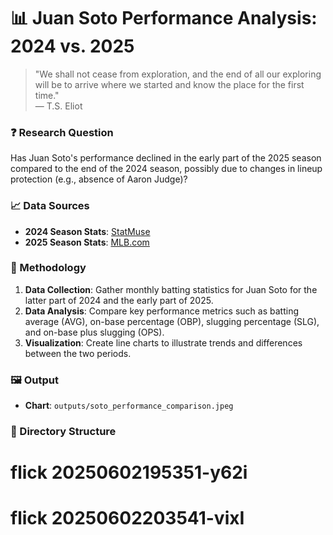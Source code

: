 # 📊 Juan Soto Performance Analysis: 2024 vs. 2025

> "We shall not cease from exploration, and the end of all our exploring will be to arrive where we started and know the place for the first time."  
> — T.S. Eliot

### ❓ Research Question

Has Juan Soto's performance declined in the early part of the 2025 season compared to the end of the 2024 season, possibly due to changes in lineup protection (e.g., absence of Aaron Judge)?

### 📈 Data Sources

- **2024 Season Stats**: [StatMuse](https://www.statmuse.com/mlb/ask/juan-soto-yankees-stats-2024)
- **2025 Season Stats**: [MLB.com](https://www.mlb.com/mets/player/juan-soto-665742)

### 🧾 Methodology

1. **Data Collection**: Gather monthly batting statistics for Juan Soto for the latter part of 2024 and the early part of 2025.
2. **Data Analysis**: Compare key performance metrics such as batting average (AVG), on-base percentage (OBP), slugging percentage (SLG), and on-base plus slugging (OPS).
3. **Visualization**: Create line charts to illustrate trends and differences between the two periods.

### 🖼️ Output

- **Chart**: `outputs/soto_performance_comparison.jpeg`

### 📂 Directory Structure

# flick 20250602195351-y62i
# flick 20250602203541-vixI
